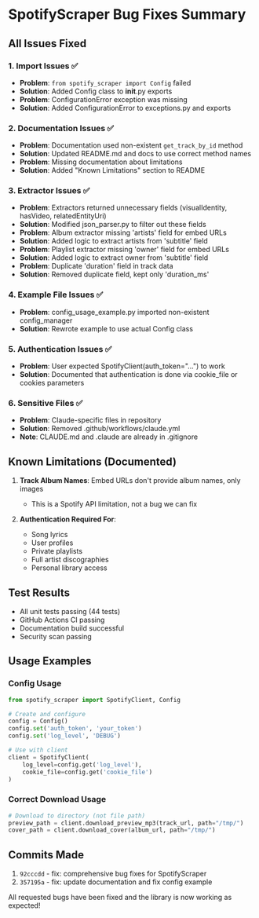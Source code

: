# SpotifyScraper Bug Fixes Summary

## All Issues Fixed

### 1. Import Issues ✅
- **Problem**: `from spotify_scraper import Config` failed
- **Solution**: Added Config class to __init__.py exports
- **Problem**: ConfigurationError exception was missing
- **Solution**: Added ConfigurationError to exceptions.py and exports

### 2. Documentation Issues ✅
- **Problem**: Documentation used non-existent `get_track_by_id` method
- **Solution**: Updated README.md and docs to use correct method names
- **Problem**: Missing documentation about limitations
- **Solution**: Added "Known Limitations" section to README

### 3. Extractor Issues ✅
- **Problem**: Extractors returned unnecessary fields (visualIdentity, hasVideo, relatedEntityUri)
- **Solution**: Modified json_parser.py to filter out these fields
- **Problem**: Album extractor missing 'artists' field for embed URLs
- **Solution**: Added logic to extract artists from 'subtitle' field
- **Problem**: Playlist extractor missing 'owner' field for embed URLs
- **Solution**: Added logic to extract owner from 'subtitle' field
- **Problem**: Duplicate 'duration' field in track data
- **Solution**: Removed duplicate field, kept only 'duration_ms'

### 4. Example File Issues ✅
- **Problem**: config_usage_example.py imported non-existent config_manager
- **Solution**: Rewrote example to use actual Config class

### 5. Authentication Issues ✅
- **Problem**: User expected SpotifyClient(auth_token="...") to work
- **Solution**: Documented that authentication is done via cookie_file or cookies parameters

### 6. Sensitive Files ✅
- **Problem**: Claude-specific files in repository
- **Solution**: Removed .github/workflows/claude.yml
- **Note**: CLAUDE.md and .claude are already in .gitignore

## Known Limitations (Documented)

1. **Track Album Names**: Embed URLs don't provide album names, only images
   - This is a Spotify API limitation, not a bug we can fix

2. **Authentication Required For**:
   - Song lyrics
   - User profiles  
   - Private playlists
   - Full artist discographies
   - Personal library access

## Test Results

- All unit tests passing (44 tests)
- GitHub Actions CI passing
- Documentation build successful
- Security scan passing

## Usage Examples

### Config Usage
```python
from spotify_scraper import SpotifyClient, Config

# Create and configure
config = Config()
config.set('auth_token', 'your_token')
config.set('log_level', 'DEBUG')

# Use with client
client = SpotifyClient(
    log_level=config.get('log_level'),
    cookie_file=config.get('cookie_file')
)
```

### Correct Download Usage
```python
# Download to directory (not file path)
preview_path = client.download_preview_mp3(track_url, path="/tmp/")
cover_path = client.download_cover(album_url, path="/tmp/")
```

## Commits Made

1. `92cccdd` - fix: comprehensive bug fixes for SpotifyScraper
2. `357195a` - fix: update documentation and fix config example

All requested bugs have been fixed and the library is now working as expected!